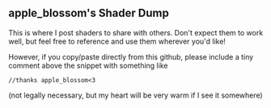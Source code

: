 ## apple_blossom's Shader Dump
This is where I post shaders to share with others. Don't expect them to work well, but feel free to reference and use them wherever you'd like!

However, if you copy/paste directly from this github, please include a tiny comment above the snippet with something like

```//thanks apple_blossom<3```

(not legally necessary, but my heart will be very warm if I see it somewhere)

